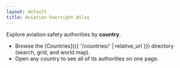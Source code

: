 ```yaml
---
layout: default
title: Aviation Oversight Atlas
---
```


Explore aviation safety authorities by **country**.

- Browse the [Countries]({{ '/countries/' | relative_url }}) directory (search, grid, and world map).
- Open any country to see all of its authorities on one page.

<script>
  // Used by JS to prefix links and fetches on project sites
  window.BASE = '{{ "" | relative_url }}';
</script>
